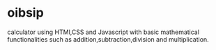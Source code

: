 # oibsip
calculator using HTMl,CSS and Javascript with basic mathematical functionalities such as addition,subtraction,division and multiplication.
